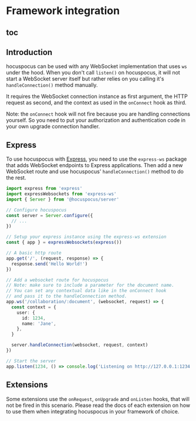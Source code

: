 # Framework integration

## toc

## Introduction

hocuspocus can be used with any WebSocket implementation that uses `ws` under the hood. When you don't call `listen()` on hocuspocus, it will not start a WebSocket server itself but rather relies on you calling it's `handleConnection()` method manually.

It requires the WebSocket connection instance as first argument, the HTTP request as second, and the context as used in the `onConnect` hook as third.

Note: the `onConnect` hook will not fire because you are handling connections yourself. So you need to put your authorization and authentication code in your own upgrade connection handler.

## Express

To use hocuspocus with [Express](https://expressjs.com), you need to use the `express-ws` package that adds WebSocket endpoints to Express applications. Then add a new WebSocket route and use hocuspocus' `handleConnection()` method to do the rest.

```typescript
import express from 'express'
import expressWebsockets from 'express-ws'
import { Server } from '@hocuspocus/server'

// Configure hocuspocus
const server = Server.configure({
  // ...
})

// Setup your express instance using the express-ws extension
const { app } = expressWebsockets(express())

// A basic http route
app.get('/', (request, response) => {
  response.send('Hello World!')
})

// Add a websocket route for hocuspocus
// Note: make sure to include a parameter for the document name.
// You can set any contextual data like in the onConnect hook
// and pass it to the handleConnection method.
app.ws('/collaboration/:document', (websocket, request) => {
  const context = {
    user: {
      id: 1234,
      name: 'Jane',
    },
  }

  server.handleConnection(websocket, request, context)
})

// Start the server
app.listen(1234, () => console.log('Listening on http://127.0.0.1:1234'))
```

## Extensions

Some extensions use the `onRequest`, `onUpgrade` and `onListen` hooks, that will not be fired in this scenario. Please read the docs of each extension on how to use them when integrating hocuspocus in your framework of choice.
